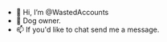 - 👋 Hi, I’m @WastedAccounts
- 👀 Dog owner. 
- 📫 If you'd like to chat send me a message. 

<!---
WastedAccounts/WastedAccounts is a ✨ special ✨ repository because its `README.md` (this file) appears on your GitHub profile.
You can click the Preview link to take a look at your changes.
--->
